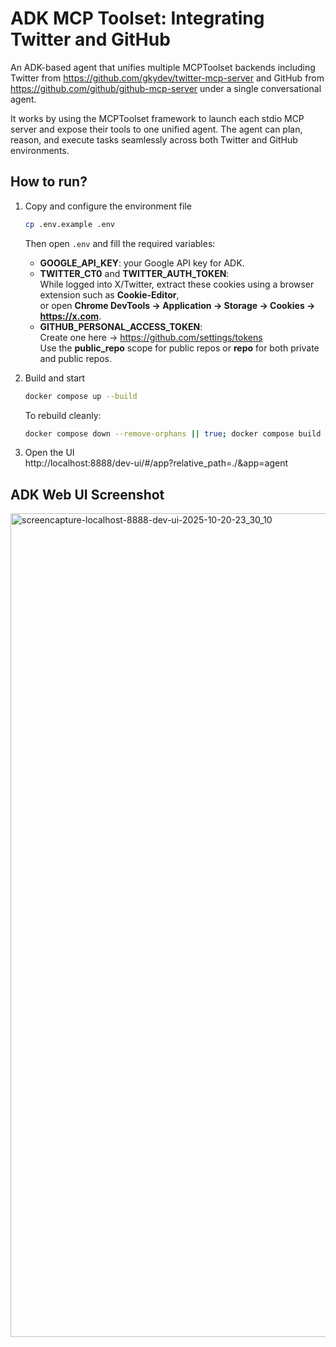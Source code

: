 # ADK MCP Toolset: Integrating Twitter and GitHub

An ADK-based agent that unifies multiple MCPToolset backends including Twitter from https://github.com/gkydev/twitter-mcp-server and GitHub from https://github.com/github/github-mcp-server under a single conversational agent.

It works by using the MCPToolset framework to launch each stdio MCP server and expose their tools to one unified agent. The agent can plan, reason, and execute tasks seamlessly across both Twitter and GitHub environments.

## How to run?

1. Copy and configure the environment file  
   ```bash
   cp .env.example .env
   ```
   Then open `.env` and fill the required variables:

   - **GOOGLE_API_KEY**: your Google API key for ADK.  
   - **TWITTER_CT0** and **TWITTER_AUTH_TOKEN**:  
     While logged into X/Twitter, extract these cookies using a browser extension such as **Cookie-Editor**,  
     or open **Chrome DevTools → Application → Storage → Cookies → https://x.com**.  
   - **GITHUB_PERSONAL_ACCESS_TOKEN**:  
     Create one here → https://github.com/settings/tokens  
     Use the **public_repo** scope for public repos or **repo** for both private and public repos.

2. Build and start  
   ```bash
   docker compose up --build
   ```

   To rebuild cleanly:  
   ```bash
   docker compose down --remove-orphans || true; docker compose build --no-cache --pull && docker compose up --force-recreate
   ```

3. Open the UI  
   http://localhost:8888/dev-ui/#/app?relative_path=./&app=agent

## ADK Web UI Screenshot

<img width="2560" height="1318" alt="screencapture-localhost-8888-dev-ui-2025-10-20-23_30_10" src="https://github.com/user-attachments/assets/36e2455e-3eda-4055-ae02-742f4b44c7ec" />
